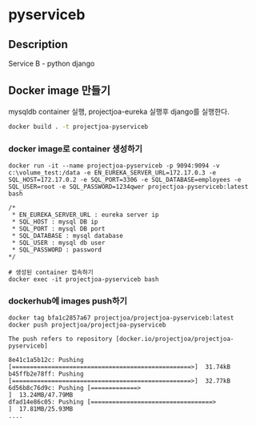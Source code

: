 # pyserviceb

## Description
Service B - python django

## Docker image 만들기
mysqldb container 실행, projectjoa-eureka 실행후 django를 실행한다.

``` bash
docker build . -t projectjoa-pyserviceb
```

### docker image로 container 생성하기
```
docker run -it --name projectjoa-pyserviceb -p 9094:9094 -v c:\volume_test:/data -e EN_EUREKA_SERVER_URL=172.17.0.3 -e SQL_HOST=172.17.0.2 -e SQL_PORT=3306 -e SQL_DATABASE=employees -e SQL_USER=root -e SQL_PASSWORD=1234qwer projectjoa-pyserviceb:latest bash

/*
 * EN_EUREKA_SERVER_URL : eureka server ip
 * SQL_HOST : mysql DB ip
 * SQL_PORT : mysql DB port
 * SQL_DATABASE : mysql database
 * SQL_USER : mysql db user
 * SQL_PASSWORD : password
*/

# 생성된 container 접속하기
docker exec -it projectjoa-pyserviceb bash
```

### dockerhub에 images push하기
```
docker tag bfa1c2857a67 projectjoa/projectjoa-pyserviceb:latest
docker push projectjoa/projectjoa-pyserviceb

The push refers to repository [docker.io/projectjoa/projectjoa-pyserviceb]

8e41c1a5b12c: Pushing [==================================================>]  31.74kB
b45ffb2e78ff: Pushing [==================================================>]  32.77kB
6d56b8c76d9c: Pushing [=============>                                     ]  13.24MB/47.79MB
dfad14e86c05: Pushing [==================================>                ]  17.81MB/25.93MB
....                                                
```